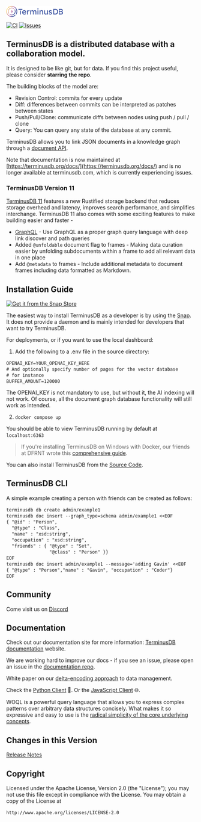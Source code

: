 <img
  src="https://github.com/terminusdb/terminusdb-web-assets/blob/master/readmes/terminusdb/TerminusDB-Logo-Colour_3.png"
  alt="TerminusDB Logo"
  width="30%"
  align="center"
/>

[![CI](https://github.com/terminusdb/terminusdb/actions/workflows/ci.yml/badge.svg?event=push)](https://github.com/terminusdb/terminusdb/actions/workflows/ci.yml) [![Issues](https://img.shields.io/github/issues/terminusdb/terminusdb)](https://github.com/terminusdb/terminusdb/issues)

## TerminusDB is a distributed database with a collaboration model.

It is designed to be like git, but for data. If you find this project useful, please consider **starring the repo**.

The building blocks of the model are:

  - Revision Control: commits for every update
  - Diff: differences between commits can be interpreted as patches between states
  - Push/Pull/Clone: communicate diffs between nodes using push / pull / clone
  - Query: You can query any state of the database at any commit.

TerminusDB allows you to link JSON documents in a knowledge graph through a [document API](https://terminusdb.org/docs/document-insertion).

Note that documentation is now maintained at [https://terminusdb.org/docs/](https://terminusdb.org/docs/) and is no longer available at terminusdb.com, which is currently experiencing issues.

### TerminusDB Version 11

[TerminusDB 11](https://github.com/terminusdb/terminusdb/releases/tag/v11.0.0) features a new Rustified storage backend that reduces storage overhead and latency, improves search performance, and simplifies interchange. TerminusDB 11 also comes with some exciting features to make building easier and faster -

- [GraphQL](https://terminusdb.org/docs/graphql-basics) - Use GraphQL as a proper graph query language with deep link discover and path queries
- Added `@unfoldable` document flag to frames - Making data curation easier by unfolding subdocuments within a frame to add all relevant data in one place
- Add `@metadata` to frames - Include additional metadata to document frames including data formatted as Markdown.


## Installation Guide

[![Get it from the Snap Store](https://snapcraft.io/static/images/badges/en/snap-store-black.svg)](https://snapcraft.io/terminusdb)

The easiest way to install TerminusDB as a developer is by using the [Snap](https://snapcraft.io/terminusdb). It does not provide a daemon and is mainly intended for developers that want to try TerminusDB.

For deployments, or if you want to use the local dashboard:

1. Add the following to a .env file in the source directory:

```shell
OPENAI_KEY=YOUR_OPENAI_KEY_HERE
# And optionally specify number of pages for the vector database
# for instance
BUFFER_AMOUNT=120000
```

The OPENAI_KEY is not mandatory to use, but without it, the AI indexing will not work. Of course, all the document graph database functionality will still work as intended.

2. `docker compose up`

You should be able to view TerminusDB running by default at `localhost:6363`

> If you're installing TerminusDB on Windows with Docker, our friends at DFRNT wrote this [comprehensive guide](https://dfrnt.com/blog/2023-02-25-run-terminusdb-on-windows-with-docker/).

You can also install TerminusDB from the [Source Code](https://terminusdb.org/docs/install-terminusdb-from-source-code).


## TerminusDB CLI

A simple example creating a person with friends can be created as follows:

```shell
terminusdb db create admin/example1
terminusdb doc insert --graph_type=schema admin/example1 <<EOF
{ "@id" : "Person",
  "@type" : "Class",
  "name" : "xsd:string",
  "occupation" : "xsd:string",
  "friends" : { "@type" : "Set",
                "@class" : "Person" }}
EOF
terminusdb doc insert admin/example1 --message='adding Gavin' <<EOF
{ "@type" : "Person","name" : "Gavin", "occupation" : "Coder"}
EOF
```

## Community

Come visit us on [Discord](https://discord.gg/yTJKAma)

## Documentation

Check out our documentation site for more information: [TerminusDB documentation](https://terminusdb.org/docs/get-started-with-terminusdb/) website.

We are working hard to improve our docs - if you see an issue, please open an issue in the [documentation repo](https://github.com/terminusdb/terminusdb-docs).

White paper on our [delta-encoding approach](https://terminusdb.org/blog/succinct-data-structures-for-modern-databases/) to data management.

Check the [Python Client](https://pypi.org/project/terminusdb-client/) 🐍. Or the [JavaScript Client](https://github.com/terminusdb/terminusdb-client) 🌐.

WOQL is a powerful query language that allows you to express complex patterns over arbitrary data structures concisely. What makes it so expressive and easy to use is the [radical simplicity of the core underlying concepts](https://terminusdb.org/blog/the-power-of-web-object-query-language/).

## Changes in this Version

[Release Notes](docs/RELEASE_NOTES.md)

## Copyright

Licensed under the Apache License, Version 2.0 (the "License"); you may not use this file except in compliance with the License. You may obtain a copy of the License at
```
http://www.apache.org/licenses/LICENSE-2.0
```
